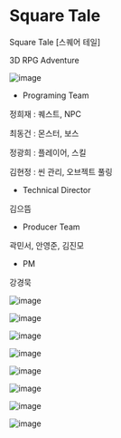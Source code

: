 # Square Tale
Square Tale [스퀘어 테일]

3D RPG Adventure

![image](https://user-images.githubusercontent.com/67626785/107299249-43ddc200-6aba-11eb-9f71-f41d0f811ac9.png)

- Programing Team

정희재 : 퀘스트, NPC

최동건 : 몬스터, 보스

정광희 : 플레이어, 스킬

김현정 : 씬 관리, 오브젝트 풀링


- Technical Director

김으뜸



- Producer Team

곽민서, 안영준, 김진모



- PM

강경묵



![image](https://user-images.githubusercontent.com/67626785/107298130-1e4fb900-6ab8-11eb-830d-9920fc1d8bdf.png)

![image](https://user-images.githubusercontent.com/67626785/107298190-36bfd380-6ab8-11eb-8108-475cb4e40e14.png)

![image](https://user-images.githubusercontent.com/67626785/107298215-44755900-6ab8-11eb-9e93-4741773a7926.png)

![image](https://user-images.githubusercontent.com/67626785/107298245-53f4a200-6ab8-11eb-8189-439fb2e77761.png)

![image](https://user-images.githubusercontent.com/67626785/107298276-6373eb00-6ab8-11eb-84fa-f23c6edba0e6.png)

![image](https://user-images.githubusercontent.com/67626785/107298299-71297080-6ab8-11eb-8ca0-490639d1e3c2.png)

![image](https://user-images.githubusercontent.com/67626785/107298337-84d4d700-6ab8-11eb-9014-cc691da2ea35.png)

![image](https://user-images.githubusercontent.com/67626785/107298494-e006c980-6ab8-11eb-94c0-8dad145d1dde.png)
